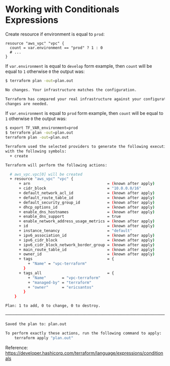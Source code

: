 # Working with Conditionals Expressions

Create resource if environment is equal to `prod`:

```hcl
resource "aws_vpc" "vpc" {
  count = var.environment == "prod" ? 1 : 0
  # ...
}
```

If `var.environment` is equal to `develop` form example, then `count` will be equal to `1` otherwise `0` the output was:

```bash
$ terraform plan -out=plan.out

No changes. Your infrastructure matches the configuration.

Terraform has compared your real infrastructure against your configuration and found no differences, so no
changes are needed.
```

If `var.environment` is equal to `prod` form example, then `count` will be equal to `1` otherwise `0` the output was:

```bash
$ export TF_VAR_environment=prod
$ terraform plan -out=plan.out
terraform plan -out=plan.out  

Terraform used the selected providers to generate the following execution plan. Resource actions are indicated
with the following symbols:
  + create

Terraform will perform the following actions:

  # aws_vpc.vpc[0] will be created
  + resource "aws_vpc" "vpc" {
      + arn                                  = (known after apply)
      + cidr_block                           = "10.0.0.0/16"
      + default_network_acl_id               = (known after apply)
      + default_route_table_id               = (known after apply)
      + default_security_group_id            = (known after apply)
      + dhcp_options_id                      = (known after apply)
      + enable_dns_hostnames                 = (known after apply)
      + enable_dns_support                   = true
      + enable_network_address_usage_metrics = (known after apply)
      + id                                   = (known after apply)
      + instance_tenancy                     = "default"
      + ipv6_association_id                  = (known after apply)
      + ipv6_cidr_block                      = (known after apply)
      + ipv6_cidr_block_network_border_group = (known after apply)
      + main_route_table_id                  = (known after apply)
      + owner_id                             = (known after apply)
      + tags                                 = {
          + "Name" = "vpc-terraform"
        }
      + tags_all                             = {
          + "Name"       = "vpc-terraform"
          + "managed-by" = "terraform"
          + "owner"      = "ericsantos"
        }
    }

Plan: 1 to add, 0 to change, 0 to destroy.

──────────────────────────────────────────────────────────────────────────────────────────────────────────────

Saved the plan to: plan.out

To perform exactly these actions, run the following command to apply:
    terraform apply "plan.out"
```


Reference: https://developer.hashicorp.com/terraform/language/expressions/conditionals